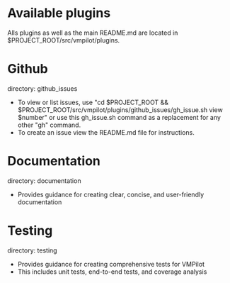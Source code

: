 # Available plugins

Alls plugins as well as the main README.md are located in $PROJECT_ROOT/src/vmpilot/plugins.

# Github

directory: github\_issues
- To view or list issues, use "cd $PROJECT_ROOT && $PROJECT_ROOT/src/vmpilot/plugins/github_issues/gh_issue.sh  view $number" or use this gh_issue.sh command as a replacement for any other "gh" command.
- To create an issue view the README.md file for instructions.

# Documentation

directory: documentation
- Provides guidance for creating clear, concise, and user-friendly documentation

# Testing

directory: testing
- Provides guidance for creating comprehensive tests for VMPilot 
- This includes unit tests, end-to-end tests, and coverage analysis
